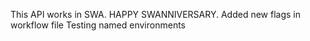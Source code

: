 This API works in SWA.
HAPPY SWANNIVERSARY.
Added new flags in workflow file
Testing named environments
